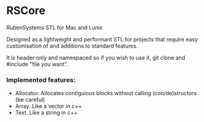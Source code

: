 # RSCore
RubenSystems STL for Mac and Lunix

Designed as a lightweight and performant STL for projects that require easy customisation of and additions to standard features. 

It is header only and namespaced so if you wish to use it, git clone and #include "file you want". 


### Implemented features: 

- Allocator. Allocates contiguious blocks without calling (con/de)structors (be careful) 
- Array. Like a vector in c++  
- Text. Like a string in c++ 

